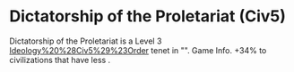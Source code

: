 # Dictatorship of the Proletariat (Civ5)

Dictatorship of the Proletariat is a Level 3 [Ideology%20%28Civ5%29%23Order](Order) tenet in "".
Game Info.
+34% to civilizations that have less .